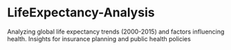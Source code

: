 # LifeExpectancy-Analysis
Analyzing global life expectancy trends (2000-2015) and factors influencing health. Insights for insurance planning and public health policies
